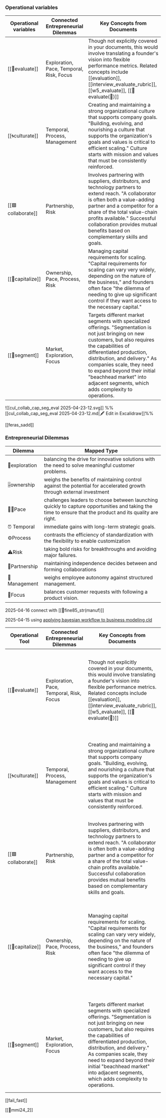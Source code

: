 ### Operational variables

| Operational variables | Connected Entrepreneurial Dilemmas       | Key Concepts from Documents                                                                                                                                                                                                                                                                                                                                   |
| --------------------- | ---------------------------------------- | ------------------------------------------------------------------------------------------------------------------------------------------------------------------------------------------------------------------------------------------------------------------------------------------------------------------------------------------------------------- |
| [[💜evaluate]]        | Exploration, Pace, Temporal, Risk, Focus | Though not explicitly covered in your documents, this would involve translating a founder's vision into flexible performance metrics. Related concepts include [[evaluation]], [[interview_evaluate_rubric]], [[w5_evaluate]], [[💸evaluate(💭)]]                                                                                                             |
| [[🌀culturate]] | Temporal, Process, Management            | Creating and maintaining a strong organizational culture that supports company goals. "Building, evolving, and nourishing a culture that supports the organization's goals and values is critical to efficient scaling." Culture starts with mission and values that must be consistently reinforced.                                                         |
| [[🟩collaborate]]     | Partnership, Risk                        | Involves partnering with suppliers, distributors, and technology partners to extend reach. "A collaborator is often both a value-adding partner and a competitor for a share of the total value-chain profits available." Successful collaboration provides mutual benefits based on complementary skills and goals.                                          |
| [[🔵capitalize]]      | Ownership, Pace, Process, Risk           | Managing capital requirements for scaling. "Capital requirements for scaling can vary very widely, depending on the nature of the business," and founders often face "the dilemma of needing to give up significant control if they want access to the necessary capital."                                                                                    |
| [[💜segment]]    | Market, Exploration, Focus               | Targets different market segments with specialized offerings. "Segmentation is not just bringing on new customers, but also requires the capabilities of differentiated production, distribution, and delivery." As companies scale, they need to expand beyond their initial "beachhead market" into adjacent segments, which adds complexity to operations. |
![[cul_collab_cap_seg_eval 2025-04-23-12.svg]]
%%[[cul_collab_cap_seg_eval 2025-04-23-12.md|🖋 Edit in Excalidraw]]%%

[[feras_sadd]]

### Entrepreneurial Dilemmas

| Dilemma       | Mapped Type                                                                                                                                               |
| ------------- | --------------------------------------------------------------------------------------------------------------------------------------------------------- |
| 🔭exploration | balancing the drive for innovative solutions with the need to solve meaningful customer problems.                                                         |
| 🎚️ownership  | weighs the benefits of maintaining control against the potential for accelerated growth through external investment                                       |
| 🏃‍♀️Pace     | challenges leaders to choose between launching quickly to capture opportunities and taking the time to ensure that the product and its quality are right. |
| ⏰  Temporal   | immediate gains with long-term strategic goals.                                                                                                           |
| ⚙️Process     | contrasts the efficiency of standardization with the flexibility to enable customization                                                                  |
| ⚠️Risk        | taking bold risks for breakthroughs and avoiding major failures.                                                                                          |
| 👥Partnership | maintaining independence decides between and forming collaborations                                                                                       |
| 🤠Management  | weighs employee autonomy against structured management.                                                                                                   |
| 🎯Focus       | balances customer requests with following a product vision.                                                                                               |

2025-04-16
connect with [[📜fine85_str(manuf)]]

2025-04-15
using [applying bayesian workflow to business modeling cld](https://claude.ai/chat/01ce8397-60cc-4035-8263-4b225b793b6b)

| Operational Tool      | Connected Entrepreneurial Dilemmas       | Key Concepts from Documents                                                                                                                                                                                                                                                                                                                                   | Bayesian Workflow Approach                                                                                                                                 |
| --------------------- | ---------------------------------------- | ------------------------------------------------------------------------------------------------------------------------------------------------------------------------------------------------------------------------------------------------------------------------------------------------------------------------------------------------------------- | ---------------------------------------------------------------------------------------------------------------------------------------------------------- |
| [[💜evaluate]]          | Exploration, Pace, Temporal, Risk, Focus | Though not explicitly covered in your documents, this would involve translating a founder's vision into flexible performance metrics. Related concepts include [[evaluation]], [[interview_evaluate_rubric]], [[w5_evaluate]], [[💸evaluate(💭)]]                                                                                                             | Convergence diagnostics (Rhat & rank plots) for reliable performance metrics; Prior-predictive checks to validate key performance indicators               |
| [[🌀culturate]] | Temporal, Process, Management            | Creating and maintaining a strong organizational culture that supports company goals. "Building, evolving, and nourishing a culture that supports the organization's goals and values is critical to efficient scaling." Culture starts with mission and values that must be consistently reinforced.                                                         | Parameter distribution updating framework to evolve organizational values while maintaining coherence; Graphical diagnostics to measure cultural alignment |
| [[🟩collaborate]]     | Partnership, Risk                        | Involves partnering with suppliers, distributors, and technology partners to extend reach. "A collaborator is often both a value-adding partner and a competitor for a share of the total value-chain profits available." Successful collaboration provides mutual benefits based on complementary skills and goals.                                          | Stan ecosystem's continuous integration principles; Simulation-based calibration for partnership evaluation                                                |
| [[🔵capitalize]]      | Ownership, Pace, Process, Risk           | Managing capital requirements for scaling. "Capital requirements for scaling can vary very widely, depending on the nature of the business," and founders often face "the dilemma of needing to give up significant control if they want access to the necessary capital."                                                                                    | Resource-economic model complexity management (simple-to-complex progression); Expected information value calculations from Bayesian decision theory       |
| [[💜segment]]    | Market, Exploration, Focus               | Targets different market segments with specialized offerings. "Segmentation is not just bringing on new customers, but also requires the capabilities of differentiated production, distribution, and delivery." As companies scale, they need to expand beyond their initial "beachhead market" into adjacent segments, which adds complexity to operations. | Hierarchical modeling with parameter sharing across related customer groups; Mixture models with structured priors to discover latent market segments      |

[[fail_fast]]

[[🛝mmi24_2]]